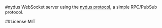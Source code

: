 #nydus
WebSocket server using the [nydus protocol](https://github.com/tec27/nydus-protocol), a simple RPC/PubSub protocol.

##License
MIT
